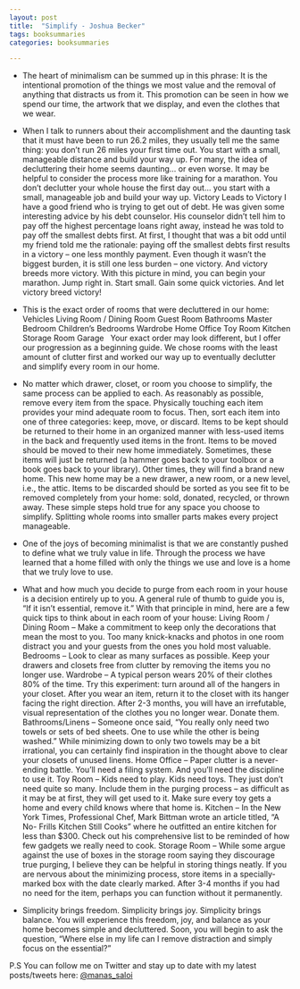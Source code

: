 ```yaml
---
layout: post
title:  "Simplify - Joshua Becker"
tags: booksummaries
categories: booksummaries

---
```


- The heart of minimalism can be summed up in this phrase: It is the intentional promotion of the things we most value and the removal of anything that distracts us from it. This promotion can be seen in how we spend our time, the artwork that we display, and even the clothes that we wear.

- When I talk to runners about their accomplishment and the daunting task that it must have been to run 26.2 miles, they usually tell me the same thing: you don’t run 26 miles your first time out. You start with a small, manageable distance and build your way up. For many, the idea of decluttering their home seems daunting... or even worse. It may be helpful to consider the process more like training for a marathon. You don’t declutter your whole house the first day out... you start with a small, manageable job and build your way up. Victory Leads to Victory I have a good friend who is trying to get out of debt. He was given some interesting advice by his debt counselor. His counselor didn’t tell him to pay off the highest percentage loans right away, instead he was told to pay off the smallest debts first. At first, I thought that was a bit odd until my friend told me the rationale: paying off the smallest debts first results in a victory – one less monthly payment. Even though it wasn’t the biggest burden, it is still one less burden – one victory. And victory breeds more victory. With this picture in mind, you can begin your marathon. Jump right in. Start small. Gain some quick victories. And let victory breed victory!

- This is the exact order of rooms that were decluttered in our home: Vehicles Living Room / Dining Room Guest Room Bathrooms Master Bedroom Children’s Bedrooms Wardrobe Home Office Toy Room Kitchen Storage Room Garage   Your exact order may look different, but I offer our progression as a beginning guide. We chose rooms with the least amount of clutter first and worked our way up to eventually declutter and simplify every room in our home.

- No matter which drawer, closet, or room you choose to simplify, the same process can be applied to each. As reasonably as possible, remove every item from the space. Physically touching each item provides your mind adequate room to focus. Then, sort each item into one of three categories: keep, move, or discard. Items to be kept should be returned to their home in an organized manner with less-used items in the back and frequently used items in the front. Items to be moved should be moved to their new home immediately. Sometimes, these items will just be returned (a hammer goes back to your toolbox or a book goes back to your library). Other times, they will find a brand new home. This new home may be a new drawer, a new room, or a new level, i.e., the attic. Items to be discarded should be sorted as you see fit to be removed completely from your home: sold, donated, recycled, or thrown away. These simple steps hold true for any space you choose to simplify. Splitting whole rooms into smaller parts makes every project manageable.

- One of the joys of becoming minimalist is that we are constantly pushed to define what we truly value in life. Through the process we have learned that a home filled with only the things we use and love is a home that we truly love to use.

- What and how much you decide to purge from each room in your house is a decision entirely up to you. A general rule of thumb to guide you is, “If it isn’t essential, remove it.” With that principle in mind, here are a few quick tips to think about in each room of your house: Living Room / Dining Room – Make a commitment to keep only the decorations that mean the most to you. Too many knick-knacks and photos in one room distract you and your guests from the ones you hold most valuable. Bedrooms – Look to clear as many surfaces as possible. Keep your drawers and closets free from clutter by removing the items you no longer use. Wardrobe – A typical person wears 20% of their clothes 80% of the time. Try this experiment: turn around all of the hangers in your closet. After you wear an item, return it to the closet with its hanger facing the right direction. After 2-3 months, you will have an irrefutable, visual representation of the clothes you no longer wear. Donate them. Bathrooms/Linens – Someone once said, “You really only need two towels or sets of bed sheets. One to use while the other is being washed.” While minimizing down to only two towels may be a bit irrational, you can certainly find inspiration in the thought above to clear your closets of unused linens. Home Office – Paper clutter is a never-ending battle. You’ll need a filing system. And you’ll need the discipline to use it. Toy Room – Kids need to play. Kids need toys. They just don’t need quite so many. Include them in the purging process – as difficult as it may be at first, they will get used to it. Make sure every toy gets a home and every child knows where that home is. Kitchen – In the New York Times, Professional Chef, Mark Bittman wrote an article titled, “A No- Frills Kitchen Still Cooks” where he outfitted an entire kitchen for less than $300. Check out his comprehensive list to be reminded of how few gadgets we really need to cook. Storage Room – While some argue against the use of boxes in the storage room saying they discourage true purging, I believe they can be helpful in storing things neatly. If you are nervous about the minimizing process, store items in a specially-marked box with the date clearly marked. After 3-4 months if you had no need for the item, perhaps you can function without it permanently.

- Simplicity brings freedom. Simplicity brings joy. Simplicity brings balance. You will experience this freedom, joy, and balance as your home becomes simple and decluttered. Soon, you will begin to ask the question, “Where else in my life can I remove distraction and simply focus on the essential?”

P.S You can follow me on Twitter and stay up to date with my latest posts/tweets here: [@manas_saloi](http://twitter.com/manas_saloi)
